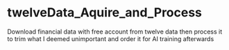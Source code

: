 # twelveData_Aquire_and_Process
Download financial data with free account from twelve data then process it to trim what I deemed unimportant and order it for AI training afterwards

